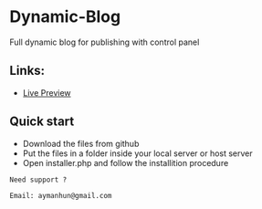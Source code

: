 # Dynamic-Blog
Full dynamic blog for publishing with control panel

## Links:

+ [Live Preview](http://devayman.tech/blog/)

## Quick start

- Download the files from github
- Put the files in a folder inside your local server or host server
- Open installer.php and follow the installition procedure

```
Need support ? 

Email: aymanhun@gmail.com

